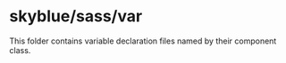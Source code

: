 # skyblue/sass/var

This folder contains variable declaration files named by their component class.
